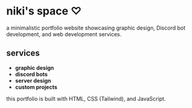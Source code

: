 # niki's space ♡

a minimalistic portfolio website showcasing graphic design, Discord bot development, and web development services.

## services

- **graphic design** 
- **discord bots**  
- **server design** 
- **custom projects** 


this portfolio is built with HTML, CSS (Tailwind), and JavaScript.
